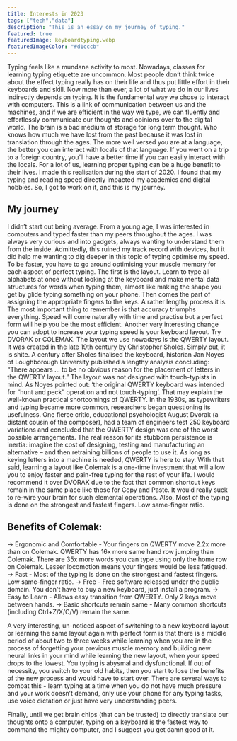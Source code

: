 ```yaml
---
title: Interests in 2023
tags: ["tech","data"]
description: "This is an essay on my journey of typing."
featured: true
featuredImage: keyboardtyping.webp
featuredImageColor: "#d1cccb"
---
```


Typing feels like a mundane activity to most. Nowadays, classes for learning typing etiquette are uncommon. Most people don’t think twice about the effect typing really has on their life and thus put little effort in their keyboards and skill.
Now more than ever, a lot of what we do in our lives indirectly depends on typing. It is the fundamental way we chose to interact with computers. This is a link of communication between us and the machines, and if we are efficient in the way we type, we can fluently and effortlessly communicate our thoughts and opinions over to the digital world.
The brain is a bad medium of storage for long term thought. Who knows how much we have lost from the past because it was lost in translation through the ages.
The more well versed you are at a language, the better you can interact with locals of that language. If you went on a trip to a foreign country, you’ll have a better time if you can easily interact with the locals. For a lot of us, learning proper typing can be a huge benefit to their lives. I made this realisation during the start of 2020. I found that my typing and reading speed directly impacted my academics and digital hobbies. So, I got to work on it, and this is my journey.

## My journey

I didn’t start out being average. From a young age, I was interested in computers and typed faster than my peers throughout the ages. I was always very curious and into gadgets, always wanting to understand them from the inside. Admittedly, this ruined my track record with devices, but it did help me wanting to dig deeper in this topic of typing optimise my speed.
To be faster, you have to go around optimising your muscle memory for each aspect of perfect typing. The first is the layout. Learn to type all alphabets at once without looking at the keyboard and make mental data structures for words when typing them, almost like making the shape you get by glide typing something on your phone. Then comes the part of assigning the appropriate fingers to the keys. A rather lengthy process it is. The most important thing to remember is that accuracy triumphs everything. Speed will come naturally with time and practise but a perfect form will help you be the most efficient.
Another very interesting change you can adopt to increase your typing speed is your keyboard layout. Try DVORAK or COLEMAK. The layout we use nowadays is the QWERTY layout. It was created in the late 19th century by Christopher Sholes. Simply put, it is shite.
<quote>A century after Sholes finalised the keyboard, historian Jan Noyes of Loughborough University published a lengthy analysis concluding: “There appears … to be no obvious reason for the placement of letters in the QWERTY layout.”</quote>
The layout was not designed with touch-typists in mind. As Noyes pointed out: ‘the original QWERTY keyboard was intended for “hunt and peck” operation and not touch-typing’. That may explain the well-known practical shortcomings of QWERTY. In the 1930s, as typewriters and typing became more common, researchers began questioning its usefulness. One fierce critic, educational psychologist August Dvorak (a distant cousin of the composer), had a team of engineers test 250 keyboard variations and concluded that the QWERTY design was one of the worst possible arrangements.
The real reason for its stubborn persistence is inertia: imagine the cost of designing, testing and manufacturing an alternative – and then retraining billions of people to use it. As long as keying letters into a machine is needed, QWERTY is here to stay.
With that said, learning a layout like Colemak is a one-time investment that will allow you to enjoy faster and pain-free typing for the rest of your life. I would recommend it over DVORAK due to the fact that common shortcut keys remain in the same place like those for Copy and Paste. It would really suck to re-wire your brain for such elemental operations. Also, Most of the typing is done on the strongest and fastest fingers. Low same-finger ratio.

## Benefits of Colemak:
→ Ergonomic and Comfortable - Your fingers on QWERTY move 2.2x more than on Colemak. QWERTY has 16x more same hand row jumping than Colemak. There are 35x more words you can type using only the home row on Colemak. Lesser locomotion means your fingers would be less fatigued.
→ Fast - Most of the typing is done on the strongest and fastest fingers. Low same-finger ratio.
→ Free - Free software released under the public domain. You don't have to buy a new keyboard, just install a program.
→ Easy to Learn - Allows easy transition from QWERTY. Only 2 keys move between hands.
→ Basic shortcuts remain same - Many common shortcuts (including Ctrl+Z/X/C/V) remain the same.

A very interesting, un-noticed aspect of switching to a new keyboard layout or learning the same layout again with perfect form is that there is a middle period of about two to three weeks while learning when you are in the process of forgetting your previous muscle memory and building new neural links in your mind while learning the new layout, when your speed drops to the lowest. You typing is abysmal and dysfunctional. If out of necessity, you switch to your old habits, then you start to lose the benefits of the new process and would have to start over. There are several ways to combat this - learn typing at a time when you do not have much pressure and your work doesn’t demand, only use your phone for any typing tasks, use voice dictation or just have very understanding peers.

Finally, until we get brain chips (that can be trusted) to directly translate our thoughts onto a computer, typing on a keyboard is the fastest way to command the mighty computer, and I suggest you get damn good at it.